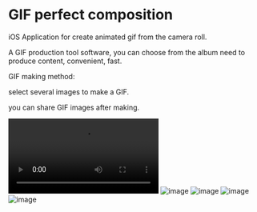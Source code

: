 GIF perfect composition
===============

iOS Application for create animated gif from the camera roll.


A GIF production tool software, you can choose from the album need to produce content, convenient, fast.

GIF making method:

select several images to make a GIF.

you can share GIF images after making.

![image](https://raw.githubusercontent.com/remirobert/gif-creator-ios/master/gif-creator/Resources/1080x1920.mp4)
![image](https://raw.githubusercontent.com/remirobert/gif-creator-ios/master/gif-creator/Resources/gifcreat1.jpg)
![image](https://raw.githubusercontent.com/remirobert/gif-creator-ios/master/gif-creator/Resources/gifcreat2.jpg)
![image](https://raw.githubusercontent.com/remirobert/gif-creator-ios/master/gif-creator/Resources/gifcreat3.jpg)
![image](https://raw.githubusercontent.com/remirobert/gif-creator-ios/master/gif-creator/Resources/gifcreat4.jpg)
